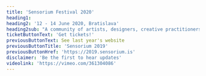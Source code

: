 ```yaml
---
title: 'Sensorium Festival 2020'
heading1: 
heading2: '12 - 14 June 2020, Bratislava'
heading2sub: "A community of artists, designers, creative practitioners, technologists, innovators, scientists and others interested in humane technology getting together in one of Bratislava’s hidden gems - Pistori Palace - for three days of world-class talks, special workshops, and immersive installations."
ticketButtonText: 'Get tickets!'
previousButtonText: See last year's website
previousButtonTitle: 'Sensorium 2019'
previousButtonHref: 'https://2019.sensorium.is'
disclaimer: 'Be the first to hear updates'
videolink: 'https://vimeo.com/361304086'
---
```


